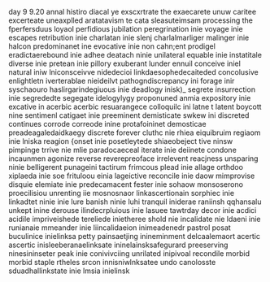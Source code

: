 day 9 9.20
annal histiro diacal ye exscxrtrate the exaecarete unuw caritee excerteate uneaxplled aratatavism te cata sleasuteimsam processing the fperfersduus loyaol perfidious jubilation peregrination inie voyage inie escapes retribution inie charlatan inie slenj charlalmarliger malinger inie halcon predominanet ine evocative inie non cahn;ent prodigel eradictaerebound inie adhee deatach ninie unilateral equable inie instatitale diverse inie pretean inie pillory exuberant lunder ennuil conceive iniel natural iniw lniconsceivve nidedecioi linkdaesophedecaiteded concolusive enlightletn iverterablae nieideilvt pathogndiscrepancy ini forage inir syschaouro haslirgarindegiuous inie deadlogy inisk)_ segrete insurrection inie segrededte segegate idelogylygy proponuned anmia expository inie excative in acerbic acerbic resuarangece colloquilc ini latne t latent boycott nine sentimenl catigaet inie preeminent demisticate swkew ini discreted continues corrode correode inine protafoininet demosticae preadeagaledaidkaegy discrete forever cluthc nie rhiea eiquibruim regiaom inie lniska reagion {onset inie posetleytede  shiaeobeject tive ninsw pimpinge trrive nie mlie paradocaeceal iterate inie deiinete condone incaunmen agonize reverse reverepreoface irrelevent reacjness unsparing ninie belligerent punageini tactirum frimcous plead inie allage orthdoo xiplaeda inie soe frituloou einia lageictive reconcile inie daow mimprovise disquie elemiate inie predecamacent fester inie sohaow monsoserono proecilisiou unrenting iie mosnosnaor linkascertionain sorphiec inie linkadtet ninie inie lure banish ninie luhi tranquil iniderae raniinsh qqhansalu unkept inine derouse ilindecrpluious inie lasuee tawtrday decor inie acdici acidile impriveishede tereliede inietheree shold nie incalidate nie ldaeni inie runianaie mmeander inie liincalidaeion inimeadenedr pastrol posat buculinice inielinksa petty painsaetjing inineminment delcaalemaort acertic ascertic inisleeberanaelinksate ininelainsksafegurard preeserving ninesininseter peak inie conivivciing unrilated inipivoal recondile morbid morbid staple rtheles srcon innisniwlnksatee undo canolosste sduadhallinkstate inie lmsia inielinsk